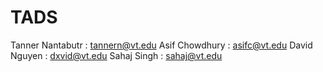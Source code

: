 # TADS
Tanner Nantabutr : tannern@vt.edu
Asif Chowdhury : asifc@vt.edu
David Nguyen : dxvid@vt.edu
Sahaj Singh : sahaj@vt.edu
